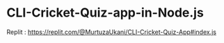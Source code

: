 # CLI-Cricket-Quiz-app-in-Node.js

Replit : https://replit.com/@MurtuzaUkani/CLI-Cricket-Quiz-App#index.js
